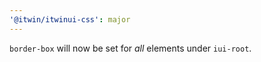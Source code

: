 ```yaml
---
'@itwin/itwinui-css': major
---
```


`border-box` will now be set for _all_ elements under `iui-root`.
